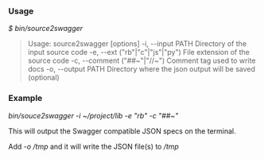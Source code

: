 
### Usage

_$ bin/source2swagger_

> Usage: source2swagger [options]
>     -i, --input PATH                 Directory of the input source code
>     -e, --ext ("rb"|"c"|"js"|"py")   File extension of the source code
>     -c, --comment ("##~"|"//~")      Comment tag used to write docs
>     -o, --output PATH                Directory where the json output will be saved (optional)

### Example

_bin/souce2swagger -i ~/project/lib -e "rb" -c "##~"_

This will output the Swagger compatible JSON specs on the terminal. 

Add _-o /tmp_ and it will write the JSON file(s) to _/tmp_
